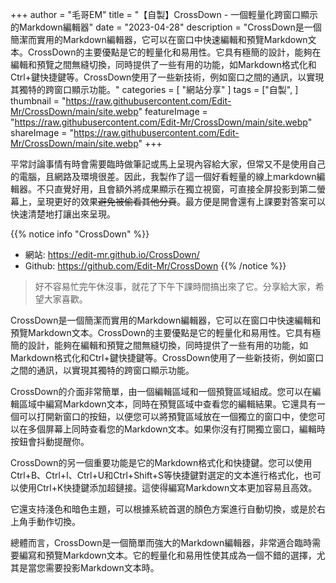 +++
author = "毛哥EM"
title = "【自製】CrossDown - 一個輕量化跨窗口顯示的Markdown編輯器"
date = "2023-04-28"
description = "CrossDown是一個簡潔而實用的Markdown編輯器，它可以在窗口中快速編輯和預覽Markdown文本。CrossDown的主要優點是它的輕量化和易用性。它具有極簡的設計，能夠在編輯和預覽之間無縫切換，同時提供了一些有用的功能，如Markdown格式化和Ctrl+鍵快捷鍵等。CrossDown使用了一些新技術，例如窗口之間的通訊，以實現其獨特的跨窗口顯示功能。"
categories = [
    "網站分享"
]
tags = ["自製",
]
thumbnail = "https://raw.githubusercontent.com/Edit-Mr/CrossDown/main/site.webp"
featureImage = "https://raw.githubusercontent.com/Edit-Mr/CrossDown/main/site.webp"
shareImage = "https://raw.githubusercontent.com/Edit-Mr/CrossDown/main/site.webp"
+++

平常討論事情有時會需要臨時做筆記或馬上呈現內容給大家，但常又不是使用自己的電腦，且網路及環境很差。因此，我製作了這一個好看輕量的線上markdown編輯器。不只直覺好用，且會額外將成果顯示在獨立視窗，可直接全屏投影到第二螢幕上，呈現更好的效果~~避免被偷看其他分頁~~。最方便是開會還有上課要對答案可以快速清楚地打讓出來呈現。
<!--more-->

{{% notice info "CrossDown" %}}
* 網站: <https://edit-mr.github.io/CrossDown/>
* Github: <https://github.com/Edit-Mr/CrossDown>
{{% /notice %}}

> 好不容易忙完午休沒事，就花了下午下課時間搞出來了它。分享給大家，希望大家喜歡。


CrossDown是一個簡潔而實用的Markdown編輯器，它可以在窗口中快速編輯和預覽Markdown文本。CrossDown的主要優點是它的輕量化和易用性。它具有極簡的設計，能夠在編輯和預覽之間無縫切換，同時提供了一些有用的功能，如Markdown格式化和Ctrl+鍵快捷鍵等。CrossDown使用了一些新技術，例如窗口之間的通訊，以實現其獨特的跨窗口顯示功能。

CrossDown的介面非常簡單，由一個編輯區域和一個預覽區域組成。您可以在編輯區域中編寫Markdown文本，同時在預覽區域中查看您的編輯結果。它還具有一個可以打開新窗口的按鈕，以便您可以將預覽區域放在一個獨立的窗口中，使您可以在多個屏幕上同時查看您的Markdown文本。如果你沒有打開獨立窗口，編輯時按鈕會抖動提醒你。

CrossDown的另一個重要功能是它的Markdown格式化和快捷鍵。您可以使用Ctrl+B、Ctrl+I、Ctrl+U和Ctrl+Shift+S等快捷鍵對選定的文本進行格式化，也可以使用Ctrl+K快捷鍵添加超鏈接。這使得編寫Markdown文本更加容易且高效。

它還支持淺色和暗色主題，可以根據系統首選的顏色方案進行自動切換，或是於右上角手動作切換。

總體而言，CrossDown是一個簡單而強大的Markdown編輯器，非常適合臨時需要編寫和預覽Markdown文本。它的輕量化和易用性使其成為一個不錯的選擇，尤其是當您需要投影Markdown文本時。